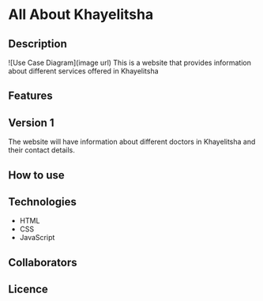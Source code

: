 # All About Khayelitsha

## Description

![Use Case Diagram](image url)
This is a website that provides information about different services offered in Khayelitsha

## Features
## Version 1

The website will have information about different doctors in Khayelitsha and their contact details.

## How to use

## Technologies
- HTML 
- CSS
- JavaScript

## Collaborators

## Licence
